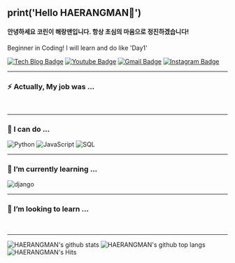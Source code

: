print('Hello HAERANGMAN👋')
-------
   
#### 안녕하세요 코린이 해랑맨입니다. 항상 초심의 마음으로 정진하겠습니다! 
Beginner in Coding! I will learn and do like 'Day1'      

  [![Tech Blog Badge](http://img.shields.io/badge/-Tech%20blog-black?style=flat-square&logo=github&link=https://zzsza.github.io/)](https://zzsza.github.io/)
  [![Youtube Badge](https://img.shields.io/badge/-해랑맨%20Travel%20Note-c14438?style=flat-square&logo=youtube&link=https://www.youtube.com/channel/UCvNri5FlTSb9gb8ct06gNoA)](https://www.youtube.com/channel/UCvNri5FlTSb9gb8ct06gNoA)
  [![Gmail Badge](https://img.shields.io/badge/Gmail-4285f4?style=flat-square&logo=Gmail&logoColor=white&link=mailto:abcrang@gmail.com)](mailto:abcrang@gmail.com)
  [![Instagram Badge](https://img.shields.io/badge/Instagram-dd2a7b?style=flat-square&logo=Instagram&logoColor=white)](https://www.instagram.com/haerangman)

*****


### ⚡ Actually, My job was ...
<div align=left>
  <img alt="" src="https://img.shields.io/badge/Adobe%20Illustrator-FF9A00?style=for-the-badge&logo=adobe%20illustrator&logoColor=white">
  <img alt="" src="https://img.shields.io/badge/Adobe%20InDesign-FF3366?style=for-the-badge&logo=Adobe%20InDesign&logoColor=white">
  <img alt="" src="https://img.shields.io/badge/Adobe%20Premiere%20Pro-9999FF?style=for-the-badge&logo=Adobe%20Premiere%20Pro&logoColor=white">
  <img alt="" src="https://img.shields.io/badge/Adobe%20after%20affects-CF96FD?style=for-the-badge&logo=Adobe%20after%20effects&logoColor=393665">
  <img alt="" src="https://img.shields.io/badge/Adobe%20XD-470137?style=for-the-badge&logo=Adobe%20XD&logoColor=#FF61F6">
  <img alt="" src="">  
</div>


*****

### 🔭 I can do ...
<div align=left>
  <img alt="Python" src="https://img.shields.io/badge/python%20-%2314354C.svg?&style=for-the-badge&logo=python&logoColor=white"/>
  <img alt="JavaScript" src="https://img.shields.io/badge/javascript%20-%23323330.svg?&style=for-the-badge&logo=javascript&logoColor=%23F7DF1E"/>
  <img alt="SQL" src="https://img.shields.io/badge/php-%23777BB4.svg?&style=for-the-badge&logo=php&logoColor=white"/> 
  <img alt="" src="https://img.shields.io/badge/Markdown-000000?style=for-the-badge&logo=markdown&logoColor=white">
  <img alt="" src="https://img.shields.io/badge/Selenium-43B02A?style=for-the-badge&logo=Selenium&logoColor=white">
  <img alt="" src="https://img.shields.io/badge/HTML5-E34F26?style=for-the-badge&logo=html5&logoColor=white">
  <img alt="" src="https://img.shields.io/badge/CSS3-1572B6?style=for-the-badge&logo=css3&logoColor=white">
  <img alt="" src="https://img.shields.io/badge/Numpy-777BB4?style=for-the-badge&logo=numpy&logoColor=white">
  <img alt="" src="https://img.shields.io/badge/Pandas-2C2D72?style=for-the-badge&logo=pandas&logoColor=white">
  <img alt="" src="https://img.shields.io/badge/scikit_learn-F7931E?style=for-the-badge&logo=scikit-learn&logoColor=white">
  <img alt="" src="https://img.shields.io/badge/PyTorch-EE4C2C?style=for-the-badge&logo=PyTorch&logoColor=white">
  <img alt="" src="https://img.shields.io/badge/TensorFlow-FF6F00?style=for-the-badge&logo=TensorFlow&logoColor=white">  
  <img alt="" src=""> 
</div>

*****


### 🌱 I’m currently learning ...
<div align=left>
<img alt="django" src="https://img.shields.io/badge/Django-092E20?style=for-the-badge&logo=django&logoColor=green"/>
<img alt="" src="https://img.shields.io/badge/Flask-000000?style=for-the-badge&logo=flask&logoColor=white">
<img alt="" src="https://img.shields.io/badge/firebase-ffca28?style=for-the-badge&logo=firebase&logoColor=black">
<img alt="" src="">
</div>

*****

### 👯 I’m looking to learn ...
<div align=left>
<img alt="" src="https://img.shields.io/badge/kubernetes-326ce5.svg?&style=for-the-badge&logo=kubernetes&logoColor=white">
<img alt="" src="https://img.shields.io/badge/Node.js-339933?style=for-the-badge&logo=nodedotjs&logoColor=white">
<img alt="" src="https://img.shields.io/badge/React-20232A?style=for-the-badge&logo=react&logoColor=61DAFB">
<img alt="" src="https://img.shields.io/badge/Sass-CC6699?style=for-the-badge&logo=sass&logoColor=white">
<img alt="" src="https://img.shields.io/badge/Vue.js-35495E?style=for-the-badge&logo=vuedotjs&logoColor=4FC08D">
<img alt="" src="">
</div>

*****


![HAERANGMAN's github stats](https://github-readme-stats.vercel.app/api?username=HAERANGMAN)
![HAERANGMAN's github top langs](https://github-readme-stats.vercel.app/api/top-langs/?username=HAERANGMAN)
![HAERANGMAN's Hits](https://hits.seeyoufarm.com/api/count/incr/badge.svg?url=https%3A%2F%2Fgithub.com%2FHAERANGMAN1212%2Fhit-counter)
